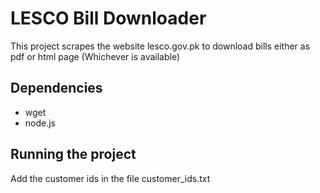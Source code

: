 # LESCO Bill Downloader

This project scrapes the website lesco.gov.pk to download bills either as pdf or html page (Whichever is available)

## Dependencies
- wget
- node.js

## Running the project
Add the customer ids in the file customer_ids.txt
